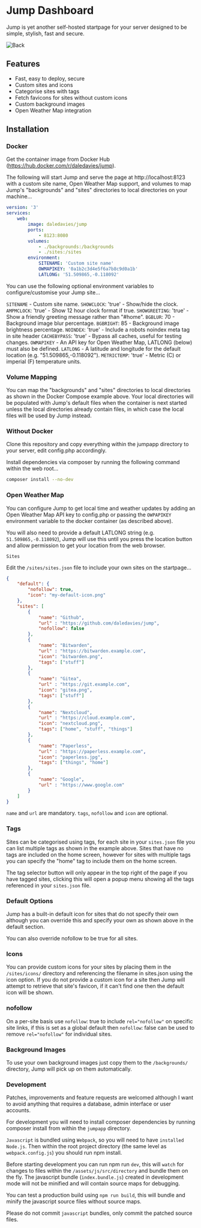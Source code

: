# Jump Dashboard

Jump is yet another self-hosted startpage for your server designed to be simple, stylish, fast and secure.

![Back](https://github.com/daledavies/jump/raw/main/screenshot.png)

## Features

- Fast, easy to deploy, secure
- Custom sites and icons
- Categorise sites with tags
- Fetch favicons for sites without custom icons
- Custom background images
- Open Weather Map integration

## Installation

### Docker

Get the container image from Docker Hub (https://hub.docker.com/r/daledavies/jump).

The following will start Jump and serve the page at http://localhost:8123 with a custom site name, Open Weather Map support, and volumes to map Jump's "backgrounds" and "sites" directories to local directories on your machine...

```yml
version: '3'
services:
    web:
        image: daledavies/jump
        ports:
            - 8123:8080
        volumes:
            - ./backgrounds:/backgrounds
            - ./sites:/sites
        environment:
            SITENAME: 'Custom site name'
            OWMAPIKEY: '0a1b2c3d4e5f6a7b8c9d0a1b'
            LATLONG: '51.509865,-0.118092'
```

You can use the following optional environment variables to configure/customise your Jump site...

`SITENAME` - Custom site name.
`SHOWCLOCK`: 'true' - Show/hide the clock.
`AMPMCLOCK`: 'true' - Show 12 hour clock format if true.
`SHOWGREETING`: 'true' - Show a friendly greeting message rather than "#home".
`BGBLUR`: 70 - Background image blur percentage.
`BGBRIGHT`: 85 - Background image brightness percentage.
`NOINDEX`: 'true' - Include a robots noindex meta tag in site header
`CACHEBYPASS`: 'true' - Bypass all caches, useful for testing changes.
`OWMAPIKEY` - An API key for Open Weather Map, LATLONG (below) must also be defined.
`LATLONG` - A latitude and longitude for the default location (e.g. "51.509865,-0.118092").
`METRICTEMP`: 'true' - Metric (C) or imperial (F) temperature units.

### Volume Mapping

You can map the "backgrounds" and "sites" directories to local directories as shown in the Docker Compose example above. Your local directories will be populated with Jump's default files when the container is next started unless the local directories already contain files, in which case the local files will be used by Jump instead.

### Without Docker

Clone this repository and copy everything within the jumpapp directory to your server, edit config.php accordingly.

Install dependencies via composer by running the following command within the web root...

```sh
composer install --no-dev
```

### Open Weather Map

You can configure Jump to get local time and weather updates by adding an Open Weather Map API key to config.php or passing the `OWPAPIKEY` environment variable to the docker container (as described above).

You will also need to provide a default LATLONG string (e.g. `51.509865,-0.118092`), Jump will use this until you press the location button and allow permission to get your location from the web browser.

`Sites`

Edit the `/sites/sites.json` file to include your own sites on the startpage...

```json
{
    "default": {
        "nofollow": true,
        "icon": "my-default-icon.png"
    },
    "sites": [
        {
            "name": "Github",
            "url" : "https://github.com/daledavies/jump",
            "nofollow": false
        },
        {
            "name": "Bitwarden",
            "url" : "https://bitwarden.example.com",
            "icon": "bitwarden.png",
            "tags": ["stuff"]
        },
        {
            "name": "Gitea",
            "url" : "https://git.example.com",
            "icon": "gitea.png",
            "tags": ["stuff"]
        },
        {
            "name": "Nextcloud",
            "url" : "https://cloud.example.com",
            "icon": "nextcloud.png",
            "tags": ["home", "stuff", "things"]
        },
        {
            "name": "Paperless",
            "url" : "https://paperless.example.com",
            "icon": "paperless.jpg",
            "tags": ["things", "home"]
        },
        {
            "name": "Google",
            "url" : "https://www.google.com"
        }
    ]
}
```

`name` and `url` are mandatory.
`tags`, `nofollow` and `icon` are optional.

### Tags

Sites can be categorised using tags, for each site in your `sites.json` file you can list multiple tags as shown in the example above. Sites that have no tags are included on the home screen, however for sites with multiple tags you can specify the "home" tag to include them on the home screen.

The tag selector button will only appear in the top right of the page if you have tagged sites, clicking this will open a popup menu showing all the tags referenced in your `sites.json` file.

### Default Options

Jump has a built-in default icon for sites that do not specify their own although you can override this and specify your own as shown above in the default section.

You can also override nofollow to be true for all sites.

### Icons

You can provide custom icons for your sites by placing them in the `/sites/icons/` directory and referencing the filename in sites.json using the icon option. If you do not provide a custom icon for a site then Jump will attempt to retrieve that site's favicon, if it can't find one then the default icon will be shown.

### nofollow

On a per-site basis use `nofollow`: true to include `rel="nofollow"` on specific site links, if this is set as a global default then `nofollow`: false can be used to remove `rel="nofollow"` for individual sites.

### Background Images

To use your own background images just copy them to the `/backgrounds/` directory, Jump will pick up on them automatically.

### Development

Patches, improvements and feature requests are welcomed although I want to avoid anything that requires a database, admin interface or user accounts.

For development you will need to install composer dependencies by running composer install from within the `jumpapp` directory.

`Javascript` is bundled using `Webpack`, so you will need to have `installed Node.js`. Then within the root project directory (the same level as `webpack.config.js`) you should run npm install.

Before starting development you can run npm run `dev`, this will `watch` for changes to files within the `/assets/js/src/directory` and bundle them on the fly. The javascript bundle (`index.bundle.js`) created in development mode will not be minified and will contain source maps for debugging.

You can test a production build using `npm run build`, this will bundle and minify the javascript source files without source maps.

Please do not commit `javascript` bundles, only commit the patched source files.